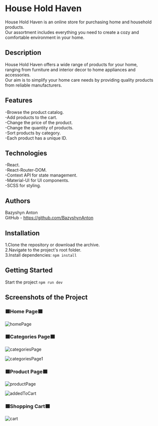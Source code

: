 # House Hold Haven

House Hold Haven is an online store for purchasing home and household products.  
Our assortment includes everything you need to create a cozy and comfortable environment in your home.  

## Description

House Hold Haven offers a wide range of products for your home,  
ranging from furniture and interior decor to home appliances and accessories.  
Our aim is to simplify your home care needs by providing quality products from reliable manufacturers.  

## Features

-Browse the product catalog.  
-Add products to the cart.  
-Change the price of the product.  
-Change the quantity of products.  
-Sort products by category.  
-Each product has a unique ID.  

## Technologies

-React.  
-React-Router-DOM.  
-Context API for state management.  
-Material-UI for UI components.  
-SCSS for styling.  

## Authors

Bazyshyn Anton  
GitHub - https://github.com/BazyshynAnton  

## Installation

1.Clone the repository or download the archive.  
2.Navigate to the project's root folder.  
3.Install dependencies: `npm install`  

## Getting Started

Start the project `npm run dev`  

## Screenshots of the Project  
### 🟩Home Page🟩  

![homePage](https://github.com/BazyshynAnton/HouseHoldHaven/assets/120124298/89383dc2-8224-4cab-855a-b66005e58ab4)

### 🟩Categories Page🟩  

![categoriesPage](https://github.com/BazyshynAnton/HouseHoldHaven/assets/120124298/b3738544-818e-48cf-8c55-ce9732f8b3b2)

![categoriesPage1](https://github.com/BazyshynAnton/HouseHoldHaven/assets/120124298/0b176ccc-a0f2-4400-9979-cb7e30444e0a)

### 🟩Product Page🟩  

![productPage](https://github.com/BazyshynAnton/HouseHoldHaven/assets/120124298/bf92cc6e-cb92-4cc1-b97a-3653244b004e)

![addedToCart](https://github.com/BazyshynAnton/HouseHoldHaven/assets/120124298/f046bccb-558f-4d25-83d1-41afeb9ad9bb)

### 🟩Shopping Cart🟩  

![cart](https://github.com/BazyshynAnton/HouseHoldHaven/assets/120124298/2d60b553-01e3-4d5c-ac8c-155dfbb4a6f5)








